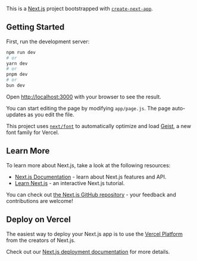 This is a [Next.js](https://nextjs.org) project bootstrapped with [`create-next-app`](https://github.com/vercel/next.js/tree/canary/packages/create-next-app).

## Getting Started

First, run the development server:

```bash
npm run dev
# or
yarn dev
# or
pnpm dev
# or
bun dev
```

Open [http://localhost:3000](http://localhost:3000) with your browser to see the result.

You can start editing the page by modifying `app/page.js`. The page auto-updates as you edit the file.

This project uses [`next/font`](https://nextjs.org/docs/app/building-your-application/optimizing/fonts) to automatically optimize and load [Geist](https://vercel.com/font), a new font family for Vercel.

## Learn More

To learn more about Next.js, take a look at the following resources:

- [Next.js Documentation](https://nextjs.org/docs) - learn about Next.js features and API.
- [Learn Next.js](https://nextjs.org/learn) - an interactive Next.js tutorial.

You can check out [the Next.js GitHub repository](https://github.com/vercel/next.js) - your feedback and contributions are welcome!

## Deploy on Vercel

The easiest way to deploy your Next.js app is to use the [Vercel Platform](https://vercel.com/new?utm_medium=default-template&filter=next.js&utm_source=create-next-app&utm_campaign=create-next-app-readme) from the creators of Next.js.

Check out our [Next.js deployment documentation](https://nextjs.org/docs/app/building-your-application/deploying) for more details.



<!-- 

authentication used 

clerk > create account on clerk

NEXT_PUBLIC_CLERK_PUBLISHABLE_KEY=rrl
CLERK_SECRET_KEY=your_key


 -->

<!-- 

this is the sign_in

NEXT_PUBLIC_CLERK_SIGN_IN_URL=/sign-in
NEXT_PUBLIC_CLERK_SIGN_IN_FALLBACK_REDIRECT_URL=/
NEXT_PUBLIC_CLERK_SIGN_UP_FALLBACK_REDIRECT_URL=/

 -->


<!--  
NEXT_PUBLIC_CLERK_SIGN_UP_URL=/sign-up
NEXT_PUBLIC_CLERK_SIGN_UP_FALLBACK_REDIRECT_URL=/
NEXT_PUBLIC_CLERK_SIGN_IN_FALLBACK_REDIRECT_URL=/
-->
 

<!-- 
use drizzle for database and choose neon https://orm.drizzle.team/docs/get-started/neon-new

STEP 1: install @neondatabase/serverless package

npm i drizzle-orm @neondatabase/serverless dotenv
npm i -D drizzle-kit tsx

Step 2 - Setup connection variables
Create a .env file in the root of your project and add your database connection variable:

DATABASE_URL=

go to the neon website and login to paste the databse_url https://neon.com/


Step 3 - Connect Drizzle ORM to the database
Create a index.ts file in the src/db directory and initialize the connection:

Step 4 - Create a table
Create a schema.ts file in the src/db directory and declare your table:



Step 5 - Setup Drizzle config file
Drizzle config - a configuration file that is used by Drizzle Kit and contains all the information about your database connection, migration folder and schema files.

Create a drizzle.config.ts file in the root of your project and add the following content:

Step 6 - Applying changes to the database
You can directly apply changes to your database using the drizzle-kit push command. This is a convenient method for quickly testing new schema designs or modifications in a local development environment, allowing for rapid iterations without the need to manage migration files: -->

<!-- 

import 'dotenv/config';
import { defineConfig } from 'drizzle-kit';

export default defineConfig({
  out: './drizzle',
  schema: './src/db/schema.ts',
  dialect: 'postgresql',
  dbCredentials: {
    url: process.env.DATABASE_URL!,
  },
});


install npm i anxios

 -->



